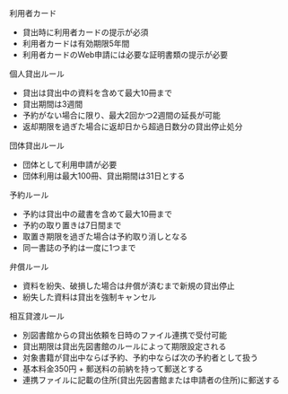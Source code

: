 利用者カード
- 貸出時に利用者カードの提示が必須
- 利用者カードは有効期限5年間
- 利用者カードのWeb申請には必要な証明書類の提示が必要

個人貸出ルール
- 貸出は貸出中の資料を含めて最大10冊まで
- 貸出期間は3週間
- 予約がない場合に限り、最大2回かつ2週間の延長が可能
- 返却期限を過ぎた場合に返却日から超過日数分の貸出停止処分

団体貸出ルール
- 団体として利用申請が必要
- 団体利用は最大100冊、貸出期間は31日とする

予約ルール
- 予約は貸出中の蔵書を含めて最大10冊まで
- 予約の取り置きは7日間まで
- 取置き期限を過ぎた場合は予約取り消しとなる
- 同一書誌の予約は一度に1つまで

弁償ルール
- 資料を紛失、破損した場合は弁償が済むまで新規の貸出停止
- 紛失した資料は貸出を強制キャンセル

相互貸渡ルール
- 別図書館からの貸出依頼を日時のファイル連携で受付可能
- 貸出期限は貸出先図書館のルールによって期限設定される
- 対象書籍が貸出中ならば予約、予約中ならば次の予約者として扱う
- 基本料金350円 + 郵送料の前納を持って郵送とする
- 連携ファイルに記載の住所(貸出先図書館または申請者の住所)に郵送する